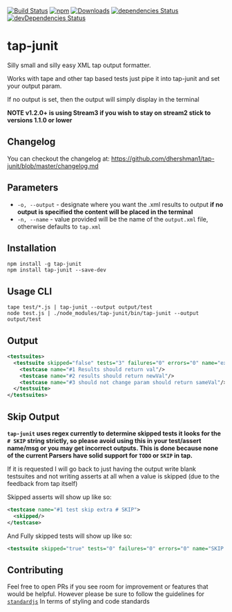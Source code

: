 [![Build Status](https://travis-ci.org/dhershman1/tap-junit.svg?branch=master)](https://travis-ci.org/dhershman1/tap-junit)
[![npm](https://img.shields.io/npm/v/tap-junit.svg?style=flat)](https://www.npmjs.com/package/tap-junit)
[![Downloads](https://img.shields.io/npm/dm/tap-junit.svg?style=flat)](https://www.npmjs.com/package/tap-junit)
[![dependencies Status](https://david-dm.org/dhershman1/tap-junit/status.svg)](https://david-dm.org/dhershman1/tap-junit)
[![devDependencies Status](https://david-dm.org/dhershman1/tap-junit/dev-status.svg)](https://david-dm.org/dhershman1/tap-junit?type=dev)

# tap-junit

Silly small and silly easy XML tap output formatter.

Works with tape and other tap based tests just pipe it into tap-junit and set your output param.

If no output is set, then the output will simply display in the terminal

**NOTE v1.2.0+ is using Stream3 if you wish to stay on stream2 stick to versions 1.1.0 or lower**

## Changelog

You can checkout the changelog at: https://github.com/dhershman1/tap-junit/blob/master/changelog.md

## Parameters

- `-o, --output` - designate where you want the .xml results to output **if no output is specified the content will be placed in the terminal**
- `-n, --name` - value provided will be the name of the `output.xml` file, otherwise defaults to `tap.xml`

## Installation

~~~ text
npm install -g tap-junit
npm install tap-junit --save-dev
~~~

## Usage CLI

~~~ text
tape test/*.js | tap-junit --output output/test
node test.js | ./node_modules/tap-junit/bin/tap-junit --output output/test
~~~

## Output

```xml
<testsuites>
  <testsuite skipped="false" tests="3" failures="0" errors="0" name="example tests">
    <testcase name="#1 Results should return val"/>
    <testcase name="#2 results should return newVal"/>
    <testcase name="#3 should not change param should return sameVal"/>
  </testsuite>
</testsuites>
```

## Skip Output

**`tap-junit` uses regex currently to determine skipped tests it looks for the `# SKIP` string strictly, so please avoid using this in your test/assert name/msg or you may get incorrect outputs. This is done because none of the current Parsers have solid support for `TODO` or `SKIP` in tap.**

If it is requested I will go back to just having the output write blank testsuites and not writing asserts at all when a value is skipped (due to the feedback from tap itself)

Skipped asserts will show up like so:

```xml
<testcase name="#1 test skip extra # SKIP">
  <skipped/>
</testcase>
```

And Fully skipped tests will show up like so:

```xml
<testsuite skipped="true" tests="0" failures="0" errors="0" name="SKIP skipped test"/>
```

## Contributing

Feel free to open PRs if you see room for improvement or features that would be helpful. However please be sure to follow the guidelines for [`standardjs`](https://standardjs.com/) In terms of styling and code standards
